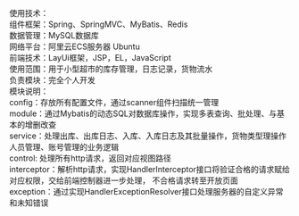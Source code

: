 使用技术： <br>
    组件框架：Spring、SpringMVC、MyBatis、Redis<br>
    数据管理：MySQL数据库<br>
    网络平台：阿里云ECS服务器 Ubuntu<br>
    前端技术：LayUi框架，JSP，EL，JavaScript<br>
使用范围：用于小型超市的库存管理，日志记录，货物流水<br>
负责模块：完全个人开发<br>
模块说明：<br>
  config：存放所有配置文件，通过scanner组件扫描统一管理<br>
  module：通过Mybatis的动态SQL对数据库操作，实现多表查询、批处理、与基本的增删改查<br>
  service：处理出库、出库日志、入库、入库日志及其批量操作，货物类型理操作人员管理、账号管理的业务逻辑<br>
  control: 处理所有http请求，返回对应视图路径<br>
  interceptor：解析http请求，实现HandlerInterceptor接口将验证合格的请求赋给对应权限，交给前端控制器进一步处理， 不合格请求转至开放页面<br>
  exception：通过实现HandlerExceptionResolver接口处理服务器的自定义异常和未知错误<br>

